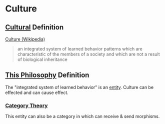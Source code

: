 # Culture

## [Cultural](./culture.md) Definition

<a href="https://en.wikipedia.org/wiki/Culture" target="_blank">Culture (Wikipedia)</a>

> an integrated system of learned behavior patterns which are characteristic of the members of a society and which are not a result of biological inheritance

## [This Philosophy](./this-philosophy.md) Definition

The "integrated system of learned behavior" is an [entity](./entity.md). Culture can be effected and can cause effect.

### [Category Theory](./category-theory.md)

This entity can also be a category in which can receive & send morphisms.
